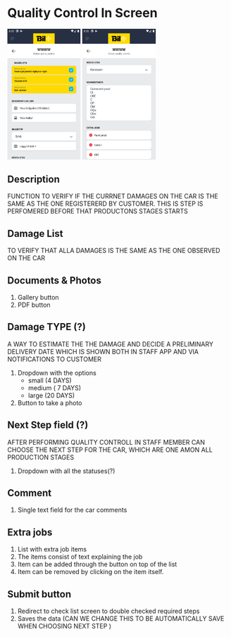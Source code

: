 # Quality Control In Screen

<div>
    <img width="33%" src="../assets/staff-quality-control-in_1.png" />
    <img width="33%" src="../assets/staff-quality-control-in_2.png" />
</div>

## Description

FUNCTION TO VERIFY IF THE CURRNET DAMAGES ON THE CAR IS THE SAME AS THE ONE REGISTERERD BY CUSTOMER. THIS IS STEP IS PERFOMERED BEFORE THAT PRODUCTONS STAGES STARTS
## Damage List

TO VERIFY THAT ALLA DAMAGES IS THE SAME AS THE ONE OBSERVED ON THE CAR

## Documents & Photos

1. Gallery button
2. PDF button

## Damage TYPE (?)
A WAY TO ESTIMATE THE THE DAMAGE AND DECIDE A PRELIMINARY DELIVERY DATE WHICH IS SHOWN BOTH IN STAFF APP AND VIA NOTIFICATIONS TO CUSTOMER 
1. Dropdown with the options
    - small (4 DAYS)
    - medium ( 7 DAYS)
    - large (20 DAYS)
2. Button to take a photo

## Next Step field (?)
AFTER PERFORMING QUALITY CONTROLL IN STAFF MEMBER CAN CHOOSE THE NEXT STEP FOR THE CAR, WHICH ARE ONE AMON ALL PRODUCTION STAGES 
1. Dropdown with all the statuses(?)

## Comment

 1. Single text field for the car comments

## Extra jobs

 1. List with extra job items
 2. The items consist of text explaining the job
 3. Item can be added through the button on top of the list
 4. Item can be removed by clicking on the item  itself.

## Submit button

 1. Redirect to check list screen to double checked required steps
 2. Saves the data (CAN WE CHANGE THIS TO BE AUTOMATICALLY SAVE WHEN CHOOSING NEXT STEP )

